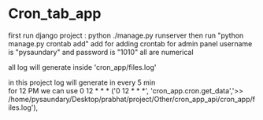 # Cron_tab_app
first run django project : python ./manage.py runserver
then 
run "python manage.py crontab add" add for adding crontab
for admin panel username is "pysaundary"
and password is "1010" all are numerical

all log will generate inside 'cron_app/files.log'

in this project log will generate in every 5 min  
for 12 PM we can use 0 12 * * *
('0 12 * * *', 'cron_app.cron.get_data','>> /home/pysaundary/Desktop/prabhat/project/Other/cron_app_api/cron_app/files.log'),
